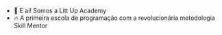 - 👋 E ai! Somos a Litt Up Academy
- 🔥 A primeira escola de programação com a revolucionária metodologia Skill Mentor


<!---
LittUpAcademy/LittUpAcademy is a ✨ special ✨ repository because its `README.md` (this file) appears on your GitHub profile.
You can click the Preview link to take a look at your changes.
--->
